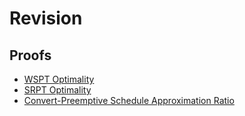 # Revision

## Proofs
- [WSPT Optimality](pictures/WSPT.png)
- [SRPT Optimality](pictures/SRPT.png)
- [Convert-Preemptive Schedule Approximation Ratio](pictures\Convert-Preemptive_Schedule_Approximation_Ratio.png)
